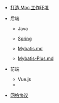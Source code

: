 - [打造 Mac 工作环境](/base/打造Mac工作环境.md) 

- 后端

  - Java
  - [Spring](/base/Spring/Spring.md) 

  -  [Mybatis.md](/base/Mybatis/Mybatis.md) 
  -  [Mybatis-Plus.md](/base/Mybatis/Mybatis-Plus.md) 

- 前端

  - Vue.js 
  - 

- [网络协议](网络协议/网络协议.md) 